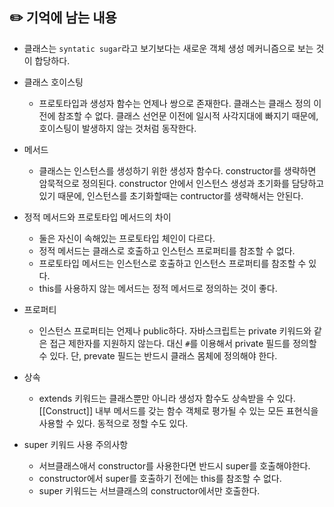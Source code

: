 ## ✏️ 기억에 남는 내용

- 클래스는 `syntatic sugar`라고 보기보다는 새로운 객체 생성 메커니즘으로 보는 것이 합당하다.

- 클래스 호이스팅

  - 프로토타입과 생성자 함수는 언제나 쌍으로 존재한다. 클래스는 클래스 정의 이전에 참조할 수 없다. 클래스 선언문 이전에 일시적 사각지대에 빠지기 때문에, 호이스팅이 발생하지 않는 것처럼 동작한다.

- 메서드

  - 클래스는 인스턴스를 생성하기 위한 생성자 함수다. constructor를 생략하면 암묵적으로 정의된다. constructor 안에서 인스턴스 생성과 초기화를 담당하고 있기 때문에, 인스턴스를 초기화할때는 contructor를 생략해서는 안된다.

- 정적 메서드와 프로토타입 메서드의 차이

  - 둘은 자신이 속해있는 프로토타입 체인이 다르다.
  - 정적 메서드는 클래스로 호출하고 인스턴스 프로퍼티를 참조할 수 없다.
  - 프로토타입 메서드는 인스턴스로 호출하고 인스턴스 프로퍼티를 참조할 수 있다.
  - this를 사용하지 않는 메서드는 정적 메서드로 정의하는 것이 좋다.

- 프로퍼티

  - 인스턴스 프로퍼티는 언제나 public하다. 자바스크립트는 private 키워드와 같은 접근 제한자를 지원하지 않는다. 대신 `#`를 이용해서 private 필드를 정의할 수 있다. 단, prevate 필드는 반드시 클래스 몸체에 정의해야 한다.

- 상속

  - extends 키워드는 클래스뿐만 아니라 생성자 함수도 상속받을 수 있다. [[Construct]] 내부 메서드를 갖는 함수 객체로 평가될 수 있는 모든 표현식을 사용할 수 있다. 동적으로 정할 수도 있다.

- super 키워드 사용 주의사항

  - 서브클래스애서 constructor를 사용한다면 반드시 super를 호출해야한다.
  - constructor에서 super를 호출하기 전에는 this를 참조할 수 없다.
  - super 키워드는 서브클래스의 constructor에서만 호출한다.
